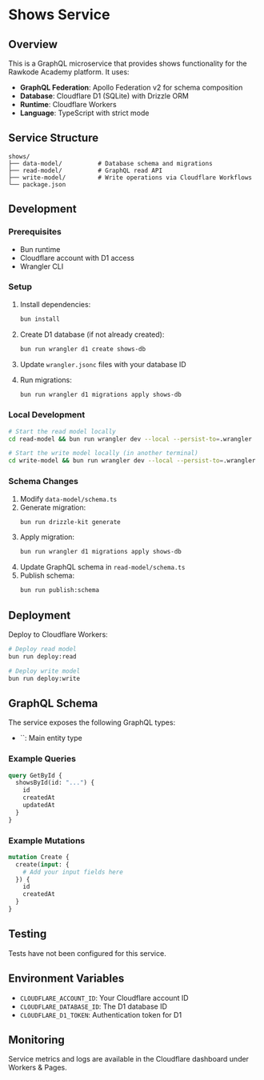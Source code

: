 # Shows Service



## Overview

This is a GraphQL microservice that provides shows functionality for the Rawkode Academy platform. It uses:

- **GraphQL Federation**: Apollo Federation v2 for schema composition
- **Database**: Cloudflare D1 (SQLite) with Drizzle ORM
- **Runtime**: Cloudflare Workers
- **Language**: TypeScript with strict mode

## Service Structure

```
shows/
├── data-model/          # Database schema and migrations
├── read-model/          # GraphQL read API
├── write-model/         # Write operations via Cloudflare Workflows
└── package.json
```

## Development

### Prerequisites

- Bun runtime
- Cloudflare account with D1 access
- Wrangler CLI

### Setup

1. Install dependencies:
   ```bash
   bun install
   ```

2. Create D1 database (if not already created):
   ```bash
   bun run wrangler d1 create shows-db
   ```

3. Update `wrangler.jsonc` files with your database ID

4. Run migrations:
   ```bash
   bun run wrangler d1 migrations apply shows-db
   ```

### Local Development

```bash
# Start the read model locally
cd read-model && bun run wrangler dev --local --persist-to=.wrangler

# Start the write model locally (in another terminal)
cd write-model && bun run wrangler dev --local --persist-to=.wrangler
```

### Schema Changes

1. Modify `data-model/schema.ts`
2. Generate migration:
   ```bash
   bun run drizzle-kit generate
   ```
3. Apply migration:
   ```bash
   bun run wrangler d1 migrations apply shows-db
   ```
4. Update GraphQL schema in `read-model/schema.ts`
5. Publish schema:
   ```bash
   bun run publish:schema
   ```

## Deployment

Deploy to Cloudflare Workers:

```bash
# Deploy read model
bun run deploy:read

# Deploy write model
bun run deploy:write
```

## GraphQL Schema

The service exposes the following GraphQL types:

- ``: Main entity type

### Example Queries

```graphql
query GetById {
  showsById(id: "...") {
    id
    createdAt
    updatedAt
  }
}
```

### Example Mutations

```graphql
mutation Create {
  create(input: {
    # Add your input fields here
  }) {
    id
    createdAt
  }
}
```

## Testing

Tests have not been configured for this service.

## Environment Variables

- `CLOUDFLARE_ACCOUNT_ID`: Your Cloudflare account ID
- `CLOUDFLARE_DATABASE_ID`: The D1 database ID
- `CLOUDFLARE_D1_TOKEN`: Authentication token for D1

## Monitoring

Service metrics and logs are available in the Cloudflare dashboard under Workers & Pages.